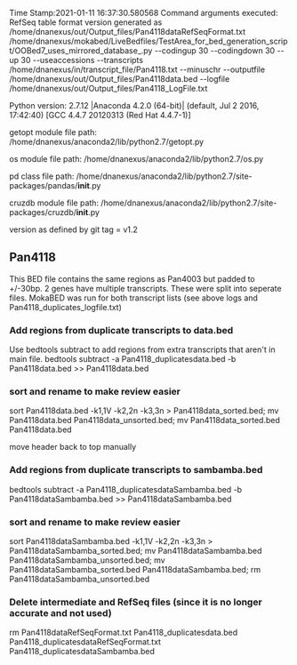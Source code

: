 Time Stamp:2021-01-11 16:37:30.580568
Command arguments executed:
RefSeq table format version generated as /home/dnanexus/out/Output_files/Pan4118dataRefSeqFormat.txt
/home/dnanexus/mokabed/LiveBedfiles/TestArea_for_bed_generation_script/OOBed7_uses_mirrored_database_.py --codingup 30 --codingdown 30 --up 30 --useaccessions --transcripts /home/dnanexus/in/transcript_file/Pan4118.txt --minuschr --outputfile /home/dnanexus/out/Output_files/Pan4118data.bed --logfile /home/dnanexus/out/Output_files/Pan4118_LogFile.txt 

 Python version: 2.7.12 |Anaconda 4.2.0 (64-bit)| (default, Jul  2 2016, 17:42:40) 
[GCC 4.4.7 20120313 (Red Hat 4.4.7-1)]

 getopt module file path: /home/dnanexus/anaconda2/lib/python2.7/getopt.py

 os module file path: /home/dnanexus/anaconda2/lib/python2.7/os.py

 pd class file path: /home/dnanexus/anaconda2/lib/python2.7/site-packages/pandas/__init__.py

 cruzdb module file path: /home/dnanexus/anaconda2/lib/python2.7/site-packages/cruzdb/__init__.py

version as defined by git tag = v1.2

## Pan4118
This BED file contains the same regions as Pan4003 but padded to +/-30bp.
2 genes have multiple transcripts. These were split into seperate files.
MokaBED was run for both transcript lists (see above logs and Pan4118_duplicates_logfile.txt)

### Add regions from duplicate transcripts to data.bed
Use bedtools subtract to add regions from extra transcripts that aren't in main file. 
bedtools subtract -a Pan4118_duplicatesdata.bed -b Pan4118data.bed >> Pan4118data.bed

### sort and rename to make review easier
sort Pan4118data.bed -k1,1V -k2,2n -k3,3n > Pan4118data_sorted.bed; mv Pan4118data.bed Pan4118data_unsorted.bed; mv Pan4118data_sorted.bed Pan4118data.bed

move header back to top manually

### Add regions from duplicate transcripts to sambamba.bed
bedtools subtract -a Pan4118_duplicatesdataSambamba.bed -b Pan4118dataSambamba.bed  >> Pan4118dataSambamba.bed

### sort and rename to make review easier
sort Pan4118dataSambamba.bed -k1,1V -k2,2n -k3,3n > Pan4118dataSambamba_sorted.bed; mv Pan4118dataSambamba.bed Pan4118dataSambamba_unsorted.bed; mv Pan4118dataSambamba_sorted.bed Pan4118dataSambamba.bed; rm Pan4118dataSambamba_unsorted.bed

### Delete intermediate and RefSeq files (since it is no longer accurate and not used)
rm Pan4118dataRefSeqFormat.txt Pan4118_duplicatesdata.bed Pan4118_duplicatesdataRefSeqFormat.txt Pan4118_duplicatesdataSambamba.bed
